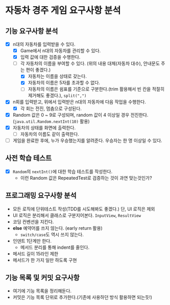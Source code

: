 # 자동차 경주 게임 요구사항 분석

## 기능 요구사항 분석

- [x] n대의 자동차를 입력받을 수 있다.
  - [x] Game에서 n대의 자동차를 관리할 수 있다.
  - [x] 입력 값에 대한 검증을 수행한다.
  - [ ] 각 자동차의 이름을 부여할 수 있다. (위의 내용 대체(자동차 대수), 안내문도 주는 편이 좋겠다.)
    - [x] 자동차는 이름을 상태로 갖는다.
    - [x] 자동차의 이름은 5자를 초과할 수 없다.
    - [ ] 자동차의 이름은 쉼표를 기준으로 구분한다.(trim 활용해서 빈 칸을 적절히 제거해도 좋겠다.), `split(",")`
- [x] n회를 입력받고, 위에서 입력받은 n대의 자동차에 다음 작업을 수행한다.
  - [x] 각 회는 전진, 멈춤으로 구성된다.
- [x] Random 값은 0 ~ 9로 구성되며, random 값이 4 이상일 경우 전진한다. (`java.util.Random.nextInt(10)` 활용)
- [x] 자동차의 상태를 화면에 출력한다.
  - [ ] 자동차의 이름도 같이 출력한다.
- [ ] 게임을 완료한 후에, 누가 우승했는지를 알려준다. 우승자는 한 명 이상일 수 있다.

## 사전 학습 테스트

- [x] `Random`의 `nextInt()`에 대한 학습 테스트를 작성한다.
  - 이런 Random 값은 RepeatedTest로 검증하는 것이 과연 맞는것인가?

## 프로그래밍 요구사항 분석

- 모든 로직에 단위테스트 작성(TDD를 시도해봐도 좋겠다.) 단, UI 로직은 제외
- UI 로직은 분리해서 클래스로 구분지어본다. `InputView`, `ResultView`
- 코딩 컨벤션을 지킨다.
- **else** 예약어를 쓰지 않는다. (early return 활용)
  - `switch/case`도 역시 쓰지 않는다.
- 인덴트 1단계만 한다.
  - 메서드 분리를 통해 indent를 줄인다.
- 메서드 길이 15라인 제한
- 메서드가 한 가지 일만 하도록 구현

## 기능 목록 및 커밋 요구사항

- 여기에 기능 목록을 정리해둔다.
- 커밋은 기능 목록 단위로 추가한다.(기존에 사용하던 방식 활용하면 되는듯!)
